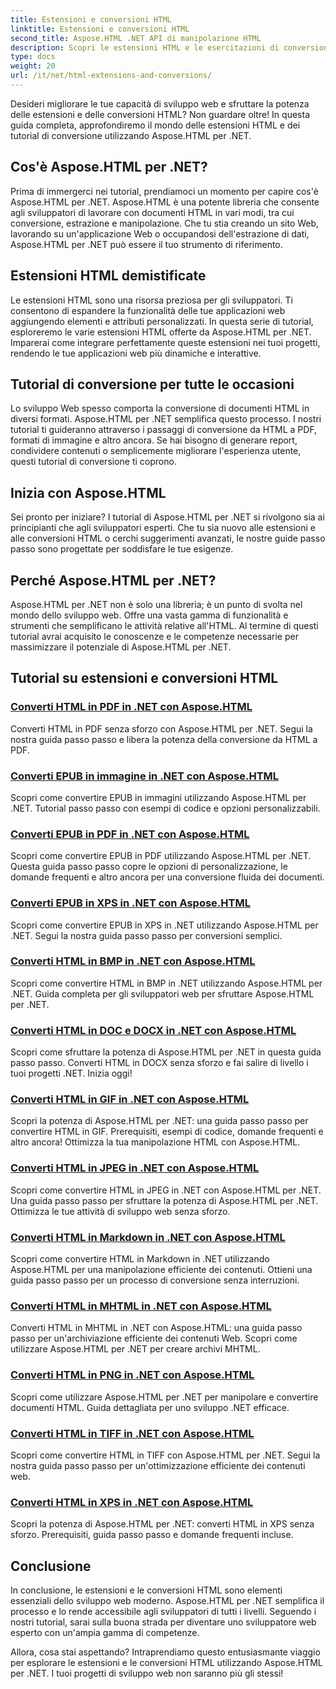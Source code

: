 ```yaml
---
title: Estensioni e conversioni HTML
linktitle: Estensioni e conversioni HTML
second_title: Aspose.HTML .NET API di manipolazione HTML
description: Scopri le estensioni HTML e le esercitazioni di conversione utilizzando Aspose.HTML per .NET. Scopri come ottimizzare lo sviluppo web con questi tutorial completi.
type: docs
weight: 20
url: /it/net/html-extensions-and-conversions/
---
```


Desideri migliorare le tue capacità di sviluppo web e sfruttare la potenza delle estensioni e delle conversioni HTML? Non guardare oltre! In questa guida completa, approfondiremo il mondo delle estensioni HTML e dei tutorial di conversione utilizzando Aspose.HTML per .NET.

## Cos'è Aspose.HTML per .NET?

Prima di immergerci nei tutorial, prendiamoci un momento per capire cos'è Aspose.HTML per .NET. Aspose.HTML è una potente libreria che consente agli sviluppatori di lavorare con documenti HTML in vari modi, tra cui conversione, estrazione e manipolazione. Che tu stia creando un sito Web, lavorando su un'applicazione Web o occupandosi dell'estrazione di dati, Aspose.HTML per .NET può essere il tuo strumento di riferimento.

## Estensioni HTML demistificate

Le estensioni HTML sono una risorsa preziosa per gli sviluppatori. Ti consentono di espandere la funzionalità delle tue applicazioni web aggiungendo elementi e attributi personalizzati. In questa serie di tutorial, esploreremo le varie estensioni HTML offerte da Aspose.HTML per .NET. Imparerai come integrare perfettamente queste estensioni nei tuoi progetti, rendendo le tue applicazioni web più dinamiche e interattive.

## Tutorial di conversione per tutte le occasioni

Lo sviluppo Web spesso comporta la conversione di documenti HTML in diversi formati. Aspose.HTML per .NET semplifica questo processo. I nostri tutorial ti guideranno attraverso i passaggi di conversione da HTML a PDF, formati di immagine e altro ancora. Se hai bisogno di generare report, condividere contenuti o semplicemente migliorare l'esperienza utente, questi tutorial di conversione ti coprono.

## Inizia con Aspose.HTML

Sei pronto per iniziare? I tutorial di Aspose.HTML per .NET si rivolgono sia ai principianti che agli sviluppatori esperti. Che tu sia nuovo alle estensioni e alle conversioni HTML o cerchi suggerimenti avanzati, le nostre guide passo passo sono progettate per soddisfare le tue esigenze.

## Perché Aspose.HTML per .NET?

Aspose.HTML per .NET non è solo una libreria; è un punto di svolta nel mondo dello sviluppo web. Offre una vasta gamma di funzionalità e strumenti che semplificano le attività relative all'HTML. Al termine di questi tutorial avrai acquisito le conoscenze e le competenze necessarie per massimizzare il potenziale di Aspose.HTML per .NET.

## Tutorial su estensioni e conversioni HTML
### [Converti HTML in PDF in .NET con Aspose.HTML](./convert-html-to-pdf/)
Converti HTML in PDF senza sforzo con Aspose.HTML per .NET. Segui la nostra guida passo passo e libera la potenza della conversione da HTML a PDF.
### [Converti EPUB in immagine in .NET con Aspose.HTML](./convert-epub-to-image/)
Scopri come convertire EPUB in immagini utilizzando Aspose.HTML per .NET. Tutorial passo passo con esempi di codice e opzioni personalizzabili.
### [Converti EPUB in PDF in .NET con Aspose.HTML](./convert-epub-to-pdf/)
Scopri come convertire EPUB in PDF utilizzando Aspose.HTML per .NET. Questa guida passo passo copre le opzioni di personalizzazione, le domande frequenti e altro ancora per una conversione fluida dei documenti.
### [Converti EPUB in XPS in .NET con Aspose.HTML](./convert-epub-to-xps/)
Scopri come convertire EPUB in XPS in .NET utilizzando Aspose.HTML per .NET. Segui la nostra guida passo passo per conversioni semplici.
### [Converti HTML in BMP in .NET con Aspose.HTML](./convert-html-to-bmp/)
Scopri come convertire HTML in BMP in .NET utilizzando Aspose.HTML per .NET. Guida completa per gli sviluppatori web per sfruttare Aspose.HTML per .NET.
### [Converti HTML in DOC e DOCX in .NET con Aspose.HTML](./convert-html-to-doc-docx/)
Scopri come sfruttare la potenza di Aspose.HTML per .NET in questa guida passo passo. Converti HTML in DOCX senza sforzo e fai salire di livello i tuoi progetti .NET. Inizia oggi!
### [Converti HTML in GIF in .NET con Aspose.HTML](./convert-html-to-gif/)
Scopri la potenza di Aspose.HTML per .NET: una guida passo passo per convertire HTML in GIF. Prerequisiti, esempi di codice, domande frequenti e altro ancora! Ottimizza la tua manipolazione HTML con Aspose.HTML.
### [Converti HTML in JPEG in .NET con Aspose.HTML](./convert-html-to-jpeg/)
Scopri come convertire HTML in JPEG in .NET con Aspose.HTML per .NET. Una guida passo passo per sfruttare la potenza di Aspose.HTML per .NET. Ottimizza le tue attività di sviluppo web senza sforzo.
### [Converti HTML in Markdown in .NET con Aspose.HTML](./convert-html-to-markdown/)
Scopri come convertire HTML in Markdown in .NET utilizzando Aspose.HTML per una manipolazione efficiente dei contenuti. Ottieni una guida passo passo per un processo di conversione senza interruzioni.
### [Converti HTML in MHTML in .NET con Aspose.HTML](./convert-html-to-mhtml/)
Converti HTML in MHTML in .NET con Aspose.HTML: una guida passo passo per un'archiviazione efficiente dei contenuti Web. Scopri come utilizzare Aspose.HTML per .NET per creare archivi MHTML.
### [Converti HTML in PNG in .NET con Aspose.HTML](./convert-html-to-png/)
Scopri come utilizzare Aspose.HTML per .NET per manipolare e convertire documenti HTML. Guida dettagliata per uno sviluppo .NET efficace.
### [Converti HTML in TIFF in .NET con Aspose.HTML](./convert-html-to-tiff/)
Scopri come convertire HTML in TIFF con Aspose.HTML per .NET. Segui la nostra guida passo passo per un'ottimizzazione efficiente dei contenuti web.
### [Converti HTML in XPS in .NET con Aspose.HTML](./convert-html-to-xps/)
Scopri la potenza di Aspose.HTML per .NET: converti HTML in XPS senza sforzo. Prerequisiti, guida passo passo e domande frequenti incluse.

## Conclusione

In conclusione, le estensioni e le conversioni HTML sono elementi essenziali dello sviluppo web moderno. Aspose.HTML per .NET semplifica il processo e lo rende accessibile agli sviluppatori di tutti i livelli. Seguendo i nostri tutorial, sarai sulla buona strada per diventare uno sviluppatore web esperto con un'ampia gamma di competenze.

Allora, cosa stai aspettando? Intraprendiamo questo entusiasmante viaggio per esplorare le estensioni e le conversioni HTML utilizzando Aspose.HTML per .NET. I tuoi progetti di sviluppo web non saranno più gli stessi!